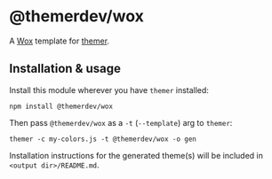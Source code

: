 # @themerdev/wox

A [Wox](http://www.wox.one/) template for [themer](https://github.com/themerdev/themer).

## Installation & usage

Install this module wherever you have `themer` installed:

    npm install @themerdev/wox

Then pass `@themerdev/wox` as a `-t` (`--template`) arg to `themer`:

    themer -c my-colors.js -t @themerdev/wox -o gen

Installation instructions for the generated theme(s) will be included in `<output dir>/README.md`.
